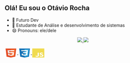 ## Olá! Eu sou o Otávio Rocha

- 🔭 Futuro Dev
- 🌱 Estudante de Análise e desenvolvimento de sistemas
- 😄 Pronouns: ele/dele

<div align="center">
  <a href="https://www.linkedin.com/in/otavio-rocha1017">
  <img height="180em" src="https://github-readme-stats.vercel.app/api?username=Otavioo-Rocha&show_icons=true&theme=vision-friendly-dark&include_all_commits=true&count_private=true"/>
  <img height="180em" src="https://github-readme-stats.vercel.app/api/top-langs/?username=Otavioo-Rocha&layout=compact&langs_count=7&theme=vision-friendly-dark"/>
</div>

<div style="display: inline_block"><br>
  <img align="center" alt="Rafa-HTML" height="30" width="40" src="https://raw.githubusercontent.com/devicons/devicon/master/icons/html5/html5-original.svg">
  <img align="center" alt="Rafa-CSS" height="30" width="40" src="https://raw.githubusercontent.com/devicons/devicon/master/icons/css3/css3-original.svg">
  <img align="center" alt="Rafa-Js" height="30" width="40" src="https://raw.githubusercontent.com/devicons/devicon/master/icons/javascript/javascript-plain.svg">
</div>

##
